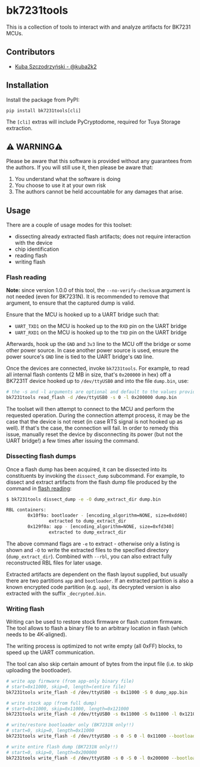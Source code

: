 # bk7231tools
This is a collection of tools to interact with and analyze artifacts for BK7231 MCUs.

## Contributors
- [Kuba Szczodrzyński - @kuba2k2](https://github.com/kuba2k2)

## Installation
Install the package from PyPI:
```
pip install bk7231tools[cli]
```

The `[cli]` extras will include PyCryptodome, required for Tuya Storage extraction.

## ⚠️ WARNING⚠️
Please be aware that this software is provided without any guarantees from the authors. If you will still use it, then please be aware that:

1. You understand what the software is doing
2. You choose to use it at your own risk
3. The authors cannot be held accountable for any damages that arise.

## Usage
There are a couple of usage modes for this toolset:
- dissecting already extracted flash artifacts; does not require interaction with the device
- chip identification
- reading flash
- writing flash

### Flash reading

**Note:** since version 1.0.0 of this tool, the `--no-verify-checksum` argument is not needed (even for BK7231N). It is recommended to remove that argument, to ensure that the captured dump is valid.

Ensure that the MCU is hooked up to a UART bridge such that:
- `UART_TXD1` on the MCU is hooked up to the `RXD` pin on the UART bridge
- `UART_RXD1` on the MCU is hooked up to the `TXD` pin on the UART bridge

Afterwards, hook up the `GND` and `3v3` line to the MCU off the bridge or some other power source. In case another power source is used, ensure the power source's `GND` line is tied to the UART bridge's `GND` line.

Once the devices are connected, invoke `bk7231tools`. For example, to read all internal flash contents (2 MB in size, that's `0x200000` in hex) off a BK7231T device hooked up to `/dev/ttyUSB0` and into the file `dump.bin`, use:

```sh
# the -s and -l arguments are optional and default to the values provided here
bk7231tools read_flash -d /dev/ttyUSB0 -s 0 -l 0x200000 dump.bin
```

The toolset will then attempt to connect to the MCU and perform the requested operation. During the connection attempt process, it may be the case that the device is not reset (in case RTS signal is not hooked up as well). If that's the case, the connection will fail. In order to remedy this issue, manually reset the device by disconnecting its power (but not the UART bridge!) a few times after issuing the command.

### Dissecting flash dumps
Once a flash dump has been acquired, it can be dissected into its constituents by invoking the `dissect_dump` subcommand. For example, to dissect and extract artifacts from the flash dump file produced by the command in [flash reading](#flash-reading):

```sh
$ bk7231tools dissect_dump -e -O dump_extract_dir dump.bin

RBL containers:
        0x10f9a: bootloader - [encoding_algorithm=NONE, size=0xdd40]
                extracted to dump_extract_dir
        0x129f0a: app - [encoding_algorithm=NONE, size=0xfd340]
                extracted to dump_extract_dir
```
The above command flags are `-e` to extract - otherwise only a listing is shown and `-O` to write the extracted files to the specified directory (`dump_extract_dir`).
Combined with `--rbl`, you can also extract fully reconstructed RBL files for later usage.

Extracted artifacts are dependent on the flash layout supplied, but usually there are two partitions `app` and `bootloader`. If an extracted partition is also a known encrypted code partition (e.g. `app`), its decrypted version is also extracted with the suffix `_decrypted.bin`.

### Writing flash
Writing can be used to restore stock firmware or flash custom firmware. The tool allows to flash a binary file to an arbitrary location in flash (which needs to be 4K-aligned).

The writing process is optimized to not write empty (all 0xFF) blocks, to speed up the UART communication.

The tool can also skip certain amount of bytes from the input file (i.e. to skip uploading the bootloader).

```sh
# write app firmware (from app-only binary file)
# start=0x11000, skip=0, length=(entire file)
bk7231tools write_flash -d /dev/ttyUSB0 -s 0x11000 -S 0 dump_app.bin

# write stock app (from full dump)
# start=0x11000, skip=0x11000, length=0x121000
bk7231tools write_flash -d /dev/ttyUSB0 -s 0x11000 -S 0x11000 -l 0x121000 dump_stock_full_2mb.bin

# write/restore bootloader only (BK7231N only!!)
# start=0, skip=0, length=0x11000
bk7231tools write_flash -d /dev/ttyUSB0 -s 0 -S 0 -l 0x11000 --bootloader dump_stock_full_2mb.bin

# write entire flash dump (BK7231N only!!)
# start=0, skip=0, length=0x200000
bk7231tools write_flash -d /dev/ttyUSB0 -s 0 -S 0 -l 0x200000 --bootloader dump_stock_full_2mb.bin
```
